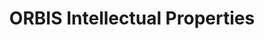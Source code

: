 ---
layout: default
contributors:
- Bureau van Dijk
cost: not free, cost varies
description: Database that links patents to companies
last_edit: Mon, 19 Jun 2023 16:35:48 GMT
location: https://www.bvdinfo.com/en-gb/our-products/data/international/orbis-intellectual-property
maintained_by: Bureau van Dijk
open_access: 'FALSE'
shortname: orbis
tags:
- IP
- patents
- litigation
title: ORBIS Intellectual Properties
uuid: 0bc57422-806c-4b79-be13-041f7199d148
versioning: 'FALSE'
---